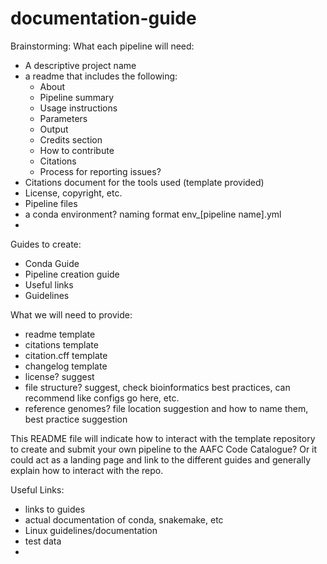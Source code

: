 # documentation-guide

Brainstorming:
What each pipeline will need:
- A descriptive project name
- a readme that includes the following:
    - About
    - Pipeline summary
    - Usage instructions
    - Parameters
    - Output
    - Credits section
    - How to contribute
    - Citations
    - Process for reporting issues?
- Citations document for the tools used (template provided)
- License, copyright, etc.
- Pipeline files
- a conda environment? naming format env_[pipeline name].yml
- 
Guides to create:
- Conda Guide
- Pipeline creation guide
- Useful links
- Guidelines


What we will need to provide:
- readme template
- citations template
- citation.cff template
- changelog template 
- license? suggest
- file structure? suggest, check bioinformatics best practices, can recommend like configs go here, etc. 
- reference genomes? file location suggestion and how to name them, best practice suggestion  
 
  
This README file will indicate how to interact with the template repository to create and submit your own pipeline to the AAFC Code Catalogue? Or it could act as a landing page and link to the different guides and generally explain how to interact with the repo.   

Useful Links:
- links to guides
- actual documentation of conda, snakemake, etc
- Linux guidelines/documentation
- test data
- 